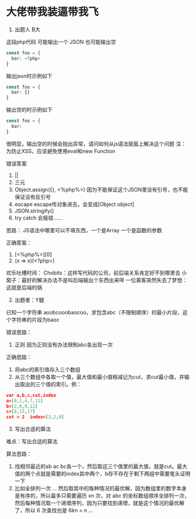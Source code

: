 # 大佬带我装逼带我飞

1. 出题人 B大

这段php代码 可能输出一个 JSON 也可能输出空

```php
const foo = {
  bar: <?php>
}
```

输出json时示例如下

```php
const foo = {
  bar: {}
}
```

输出空的时示例如下

```php
const foo = {
  bar: 
}
```
很明显，输出空的时候会抛出异常，请问如何从js语法层面上解决这个问题
注：为防止XSS，应该避免使用eval和new Function

错误答案
1. ||
2. 三元
3. Object.assign({}, <%php%>) 因为不能保证这个JSON里没有引号，也不能保证没有反引号
4. escape escape传对象进去，会变成[Object object]
5. JSON.stringify() 
6. try catch 会报错……

思路：
JS语法中哪里可以不填东西，一个是Array 一个是函数的参数

正确答案：
1. [<%php%>][0]
2. (x => x)(<?php>)

欢乐吐槽时间：
  Chobits：这样写代码的公司，前后端关系肯定好不到哪里去
  小窝子：最好的解决办法不是叫后端输出个东西出来咩
  一位乘客突然失去了梦想：这就是后端的锅

2. 出题者：Y腿

已知一个字符串 aoobcooobaocoo，求包含abc（不限制顺序）的最小片段，这个字符串的片段为baoc

错误思路：
1. 正则 因为正则没有办法限制abc各出现一次

正确思路：
1. 将abc的索引值存入三个数组
2. 从三个数组中各取一个值，最大值和最小值相减记为cut，求cut最小值，并输出取出的三个值的索引。例：

```json
var a,b,c,cut,index
a=[0,1,4,7,11]
b=[2,6,9,12]
c=[8,15,17]
cut = 2  index=[3,2,0]
```

3. 写出合适的算法

难点：写出合适的算法

算法思路：
1. 找相邻最近的ab ac bc各一个，然后取这三个值里的最大值，就是cut。最大值的两个点就是需要的index其中两个，b存不存在于剩下两组中需要笔头证明一下
2. 比如全排列一次 … 然后取其中的每种情况的最优解，因为数组里的数字本身是有序的，所以最多只需要遍历 xn 次，对 abc 的坐标数组顺序全排列一次，然后每种情况取一个递增序列，因为只要找到递增，就是这个情况的最优解了，所以 6 次查找也是 6*k*n = n …